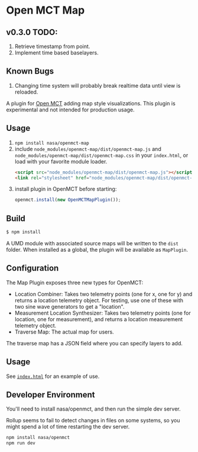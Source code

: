 # Open MCT Map

## v0.3.0 TODO:
1. Retrieve timestamp from point.
2. Implement time based baselayers.

## Known Bugs
1. Changing time system will probably break realtime data until view is reloaded.

A plugin for [Open MCT](https://nasa.github.io/openmct)
adding map style visualizations.  This plugin is experimental and not intended
for production usage.

## Usage


1. `npm install nasa/openmct-map`
2. include `node_modules/openmct-map/dist/openmct-map.js` and `node_modules/openmct-map/dist/openmct-map.css` in your `index.html`, or load with your favorite module loader.
    ```html
    <script src="node_modules/openmct-map/dist/openmct-map.js"></script>
    <link rel="stylesheet" href="node_modules/openmct-map/dist/openmct-map.css" type="text/css" media="screen">
    ```
3. install plugin in OpenMCT before starting:
    ```javascript
    openmct.install(new OpenMCTMapPlugin());
    ```

## Build

```bash
$ npm install
```

A UMD module with associated source maps will be written to the
`dist` folder. When installed as a global, the plugin will be
available as `MapPlugin`.

## Configuration

The Map Plugin exposes three new types for OpenMCT:
* Location Combiner: Takes two telemetry points (one for x, one for y) and returns a location telemetry object.  For testing, use one of these with two sine wave generators to get a "location".
* Measurement Location Synthesizer: Takes two telemetry points (one for location, one for measurement), and returns a location measurement telemetry object.
* Traverse Map: The actual map for users.

The traverse map has a JSON field where you can specify layers to add.


## Usage

See [`index.html`](index.html) for an example of use.

## Developer Environment

You'll need to install nasa/openmct, and then run the simple dev server.

Rollup seems to fail to detect changes in files on some systems, so you might 
spend a lot of time restarting the dev server.

```bash
npm install nasa/openmct
npm run dev
```
